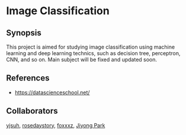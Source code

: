 # Image Classification
## Synopsis
This project is aimed for studying image classification using machine learning and deep learning technics, such as decision tree, perceptron, CNN, and so on. Main subject will be fixed and updated soon.


## References
* https://datascienceschool.net/

## Collaborators
<a href="https://github.com/yjsuh-sub">yjsuh</a>, <a href="https://github.com/rosedaystory">rosedaystory</a>, <a href="http://github.com/foxxxz">foxxxz</a>, <a href="http://github.com/jyp0909">Jiyong Park</a> 
